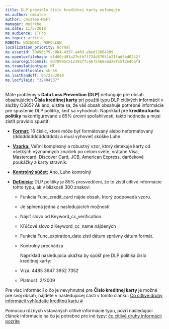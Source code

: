```yaml
---
title: DLP pravidlo číslo kreditnej karty nefunguje
ms.author: cmcatee
author: cmcatee-MSFT
manager: mnirkhe
ms.date: 11/5/2018
ms.audience: ITPro
ms.topic: article
ROBOTS: NOINDEX, NOFOLLOW
localization_priority: Normal
ms.assetid: 30496c79-c8b4-4337-a46d-abed12864209
ms.openlocfilehash: e1d60c493a27efb7f724d57051e21fad5bd0242f
ms.sourcegitcommit: 9d78905c512192ffc4675468abd2efc5f2e4baf4
ms.translationtype: MT
ms.contentlocale: sk-SK
ms.lasthandoff: 04/23/2019
ms.locfileid: "32404537"
---
```

Máte problémy s **Data Loss Prevention (DLP)** nefunguje pre obsah obsahujúcich **Čísla kreditnej karty** pri použití typu DLP citlivých informácií v služby O365? Ak áno, uistite sa, že váš obsah obsahuje potrebné informácie pre spustenie DLP politiky, keď sa vyhodnotí. Napríklad pre **kreditnú kartu politiky** nakonfigurované s 85% úrovni spoľahlivosti, takto hodnotia a musí zistiť pravidlo spustiť: 
  
- **[Format:](https://docs.microsoft.com/office365/securitycompliance/what-the-sensitive-information-types-look-for#format-19)** 16 číslic, ktoré môže byť formátovaný alebo neformátovaný (dddddddddddddddd) a musí vyhovieť skúške Luhn. 
    
- **[Vzorka:](https://docs.microsoft.com/office365/securitycompliance/what-the-sensitive-information-types-look-for#pattern-19)** Veľmi komplexný a robustný vzor, ktorý detekuje karty od všetkých významných značiek po celom svete, vrátane Visa, Mastercard, Discover Card, JCB, American Express, darčekové poukážky a karty stravník. 
    
- **[Kontrolný súčet:](https://docs.microsoft.com/office365/securitycompliance/what-the-sensitive-information-types-look-for#checksum-19)** Áno, Luhn kontrolný 
    
- **[Definícia:](https://docs.microsoft.com/office365/securitycompliance/what-the-sensitive-information-types-look-for#definition-19)** DLP politiky je 85% presvedčení, že to zistil citlivé informácie tohto typu, ak v blízkosti 300 znakov: 
    
  - Funkcia Func_credit_card nájde obsah, ktorý zodpovedá vzoru.
    
  - Je splnená jedna z nasledujúcich možností: 
    
  - Nájsť slovo od Keyword_cc_verification.
    
  - Kľúčové slovo z Keyword_cc_name nájdených
    
  - Funkcia Func_expiration_date zistí dátum správny dátum formát.
    
  - Kontrolný prechádza
    
    Napríklad nasledujúca ukážka by spúšť pre DLP politika číslo kreditnej karty:
    
  - Víza: 4485 3647 3952 7352 
    
  - Platnosť: 2/2009
    
Pre viac informácií o čo je nevyhnutné pre **Číslo kreditnej karty** je možné pre svoj obsah, nájdete v nasledujúcej časti v tomto článku: [Čo citlivé druhy informácií vyhľadajte kreditnú kartu #](https://docs.microsoft.com/office365/securitycompliance/what-the-sensitive-information-types-look-for#credit-card-number)
  
Pomocou rôznych vstavaných citlivé informácie typu, pozri nasledujúci článok informácie na čo je potrebné pre iné typy: [čo citlivé druhy informácií pozrite](https://docs.microsoft.com/office365/securitycompliance/what-the-sensitive-information-types-look-for)
  

